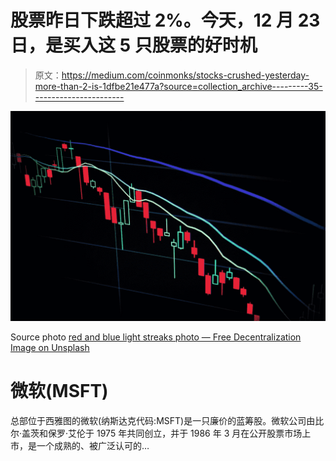 # 股票昨日下跌超过 2%。今天，12 月 23 日，是买入这 5 只股票的好时机

> 原文：<https://medium.com/coinmonks/stocks-crushed-yesterday-more-than-2-is-1dfbe21e477a?source=collection_archive---------35----------------------->

![](img/beef04195ab69a1cfa89af5700bf1b23.png)

Source photo [red and blue light streaks photo — Free Decentralization Image on Unsplash](https://unsplash.com/photos/fiXLQXAhCfk)

# 微软(MSFT)

总部位于西雅图的微软(纳斯达克代码:MSFT)是一只廉价的蓝筹股。微软公司由比尔·盖茨和保罗·艾伦于 1975 年共同创立，并于 1986 年 3 月在公开股票市场上市，是一个成熟的、被广泛认可的…